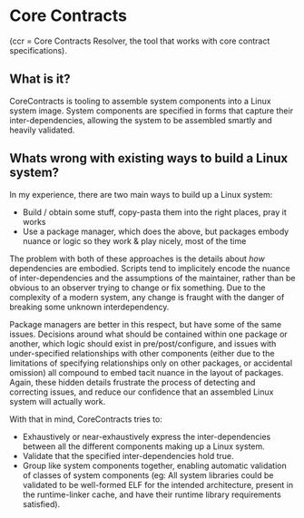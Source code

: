 # Core Contracts

(ccr = Core Contracts Resolver, the tool that works with core contract specifications).

## What is it?

CoreContracts is tooling to assemble system components into a Linux system image. System
components are specified in forms that capture their inter-dependencies, allowing the
system to be assembled smartly and heavily validated.

## Whats wrong with existing ways to build a Linux system?

In my experience, there are two main ways to build up a Linux system:

 * Build / obtain some stuff, copy-pasta them into the right places, pray it works
 * Use a package manager, which does the above, but packages embody nuance or logic
   so they work & play nicely, most of the time

The problem with both of these approaches is the details about _how_ dependencies
are embodied. Scripts tend to implicitely encode the nuance of inter-dependencies and the assumptions
of the maintainer, rather than be obvious to an observer trying to change or fix something. Due to
the complexity of a modern system, any change is fraught with the danger of breaking some unknown
interdependency.

Package managers are better in this respect, but have some of the same issues. Decisions
around what should be contained within one package or another, which logic should exist in
pre/post/configure, and issues with under-specified relationships with other components
(either due to the limitations of specifying relationships only on other packages, or accidental
omission) all compound to embed tacit nuance in the layout of packages. Again, these hidden
details frustrate the process of detecting and correcting issues, and reduce our confidence that
an assembled Linux system will actually work.

With that in mind, CoreContracts tries to:

 * Exhaustively or near-exhaustively express the inter-dependencies between all the different
   components making up a Linux system.
 * Validate that the specified inter-dependencies hold true.
 * Group like system components together, enabling automatic validation of classes of system
   components (eg: All system libraries could be validated to be well-formed ELF for the intended
   architecture, present in the runtime-linker cache, and have their runtime library requirements
   satisfied).
